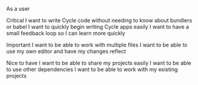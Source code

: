 As a user

Critical
  I want to write Cycle code without needing to know about bundlers or babel
  I want to quickly begin writing Cycle apps easily
  I want to have a small feedback loop so I can learn more quickly

Important
  I want to be able to work with multiple files
  I want to be able to use my own editor and have my changes reflect

Nice to have
  I want to be able to share my projects easily
  I want to be able to use other dependencies
  I want to be able to work with my existing projects
